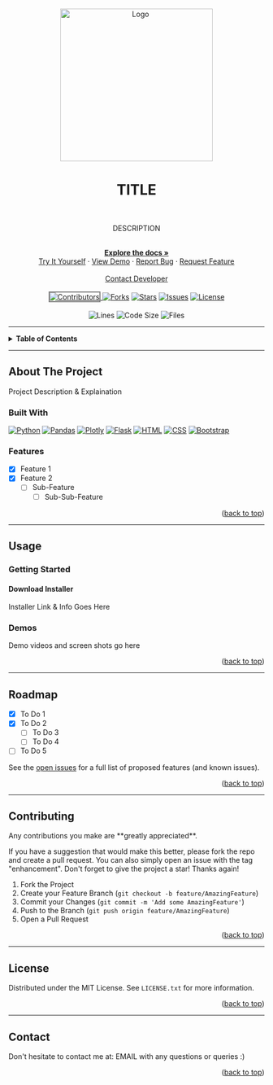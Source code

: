 <!-- Replace "USERNAME" and "PROJECT_NAME" with your own -->

<a id="readme-top"></a>

<!-- TITLE / LOGO / DESC ----------------------------------------------------------------------------------------------->
<div align="center">
    <br>
    <a href="https://github.com/USERNAME/PROJECT_NAME">
        <img src="readmae-icon.svg" alt="Logo" width="300px">
    </a>

<h1>TITLE</h1>
<br>

<p>DESCRIPTION</p>

<br>
<div>
    <a href="https://github.com/USERNAME/PROJECT_NAME"><strong>Explore the docs »</strong></a>
    <br>
    <a href="www.your-live-demo.com">Try It Yourself</a>
    ·
    <a href="#demos">View Demo</a>
    ·
    <a href="https://github.com/USERNAME/PROJECT_NAME/issues">Report Bug</a>
    ·
    <a href="https://github.com/USERNAME/PROJECT_NAME/issues">Request Feature</a>
</div>

<br>
<a href="#contact">Contact Developer</a>
<br>
<br>

<!-- PROJECT SHIELDS -->
<div> 
    <!-- CONTRIBUTORS -->
    <a href="https://github.com/USERNAME/PROJECT_NAME/graphs/contributors">
        <img class="chip" alt="Contributors" src="https://img.shields.io/github/contributors/USERNAME/PROJECT_NAME.svg?style=for-the-badge" style="border: 2px solid  gray;></a>
    <!-- FORKS -->
    <a href="https://github.com/USERNAME/PROJECT_NAME/network/members">
        <img class="chip" alt="Forks" src="https://img.shields.io/github/forks/USERNAME/PROJECT_NAME.svg?style=for-the-badge"></a>
    <!-- STARS -->
    <a href="https://github.com/USERNAME/PROJECT_NAME/stargazers">
        <img class="chip" alt="Stars" src="https://img.shields.io/github/stars/USERNAME/PROJECT_NAME.svg?style=for-the-badge"></a>
    <!-- ISSUES -->
    <a href="https://github.com/USERNAME/PROJECT_NAME/issues">
        <img class="chip" alt="Issues" src="https://img.shields.io/github/issues/USERNAME/PROJECT_NAME.svg?style=for-the-badge"></a>
    <!-- LICENSE -->
    <a href="./LICENSE.txt">
        <img class="chip" alt="License" src="https://img.shields.io/github/license/USERNAME/PROJECT_NAME.svg?style=for-the-badge"></a>
</div>

<br>

<div>
    <!-- LICENSE -->
    <img class="chip" alt="Lines" src="https://img.shields.io/tokei/lines/github/USERNAME/PROJECT_NAME?style=flat-square"></a>
    <img class="chip" alt="Code Size" src="https://img.shields.io/github/languages/code-size/USERNAME/PROJECT_NAME?style=flat-square"></a>
    <img class="chip" alt="Files" src="https://img.shields.io/github/directory-file-count/USERNAME/PROJECT_NAME?style=flat-square"></a>
</div>

</div> <!-- DIV to CENTER all content inside --> 
<!---------------------------------------------------------------------------------------------------------------------->


<!-- TABLE OF CONTENTS ------------------------------------------------------------------------------------------------->
<hr>
<details>
    <summary><b>Table of Contents</b></summary>
    <ol>
        <li>
            <a href="#about-project">About The Project</a>
            <ul>
                <li><a href="#built-with">Built With</a></li>
                <li><a href="#features">Features</a></li>
            </ul>
        </li>
        <li>
            <a href="#usage">Usage</a>
            <ul>
                <li><a href="#getting-started">Getting Started</a></li>
                <li><a href="#installer">Installer</a></li>
                <li><a href="#demos">Demos & Screenshots</a></li>
            </ul>
        </li>
        <li><a href="#roadmap">Roadmap</a></li>
        <li><a href="#contributing">Contributing</a></li>
        <li><a href="#license">License</a></li>
    </ol>
</details>
<!---------------------------------------------------------------------------------------------------------------------->


<!-- ABOUT THE PROJECT ------------------------------------------------------------------------------------------------->
<hr>
<h2 id="about-project">About The Project</h2>

<p>Project Description & Explaination</p>

<!-- BUILT WITH SHIELDS -->
<h3 id="built-with">Built With</h3>

<a href="https://www.python.org/">
    <img class="chip" alt="Python" src="https://img.shields.io/badge/Python-FFD43B?style=for-the-badge&logo=Python"></a>
<a href="https://pandas.pydata.org">
    <img class="chip" alt="Pandas" src="https://img.shields.io/badge/Pandas-150458?style=for-the-badge&logo=Pandas"></a>
<a href="https://plotly.com/">
    <img class="chip" alt="Plotly" src="https://img.shields.io/badge/Plotly-3F4F75?style=for-the-badge&logo=Plotly"></a>
<a href="https://flask.palletsprojects.com/en/2.3.x/">
    <img class="chip" alt="Flask" src="https://img.shields.io/badge/Flask-000000?style=for-the-badge&logo=Flask"></a>
<a href="https://developer.mozilla.org/en-US/docs/Web/HTML">
    <img class="chip" alt="HTML" src="https://img.shields.io/badge/HTML-E34F26?style=for-the-badge&logo=HTML5&logoColor=white"></a>
<a href="https://developer.mozilla.org/en-US/docs/Web/CSS">
    <img class="chip" alt="CSS" src="https://img.shields.io/badge/CSS-1572B6?style=for-the-badge&logo=CSS3"></a>
<a href="https://getbootstrap.com/">
    <img class="chip" alt="Bootstrap" src="https://img.shields.io/badge/Bootstrap-7952B3?style=for-the-badge&logo=Bootstrap&logoColor=white"></a>

<h3 id="features">Features</h3>

- [x] Feature 1
- [x] Feature 2
  - [ ] Sub-Feature
    - [ ] Sub-Sub-Feature

<p align="right">(<a href="#readme-top">back to top</a>)</p>
<!---------------------------------------------------------------------------------------------------------------------->


<!-- USAGE EXAMPLES --------------------------------------------------------------------------------------------------->
<hr>
<h2 id="usage">Usage</h2>

<h3 id="getting-started">Getting Started</h3>
<h4 id="installer">Download Installer</h4>
<p>Installer Link & Info Goes Here</p>


<h3 id="demos">Demos</h3>
<p>Demo videos and screen shots go here</p>

<p align="right">(<a href="#readme-top">back to top</a>)</p>
<!---------------------------------------------------------------------------------------------------------------------->


<!-- ROADMAP --------------------------------------------------------------------------------------------------->
<hr>
<h2 id="roadmap">Roadmap</h2>

- [x] To Do 1
- [x] To Do 2
  - [ ] To Do 3
  - [ ] To Do 4
- [ ] To Do 5

See the [open issues](https://github.com/github_username/repo_name/issues) for a full list of proposed features (and known issues).

<p align="right">(<a href="#readme-top">back to top</a>)</p>
<!---------------------------------------------------------------------------------------------------------------------->


<!-- CONTRIBUTING ---------------------------------------------------------------------------------------------------->
<hr>
<h2 id="contributing">Contributing</h2>
Any contributions you make are **greatly appreciated**.

If you have a suggestion that would make this better, please fork the repo and create a pull request. You can also simply open an issue with the tag "enhancement".
Don't forget to give the project a star! Thanks again!

1. Fork the Project
2. Create your Feature Branch (`git checkout -b feature/AmazingFeature`)
3. Commit your Changes (`git commit -m 'Add some AmazingFeature'`)
4. Push to the Branch (`git push origin feature/AmazingFeature`)
5. Open a Pull Request

<p align="right">(<a href="#readme-top">back to top</a>)</p>
<!---------------------------------------------------------------------------------------------------------------------->


<!-- LICENSE ----------------------------------------------------------------------------------------------------->
<hr>
<h2 id="license">License</h2>

Distributed under the MIT License. See `LICENSE.txt` for more information.

<p align="right">(<a href="#readme-top">back to top</a>)</p>
<!---------------------------------------------------------------------------------------------------------------------->


<!-- CONTACT ----------------------------------------------------------------------------------------------------->
<hr>
<h2 id="contact">Contact</h2>

Don't hesitate to contact me at: EMAIL with any questions or queries :)

<p align="right">(<a href="#readme-top">back to top</a>)</p>
<!---------------------------------------------------------------------------------------------------------------------->

